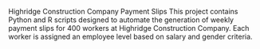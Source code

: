Highridge Construction Company Payment Slips
This project contains Python and R scripts designed to automate the generation of weekly payment slips for 400 workers at Highridge Construction Company. Each worker is assigned an employee level based on salary and gender criteria.

